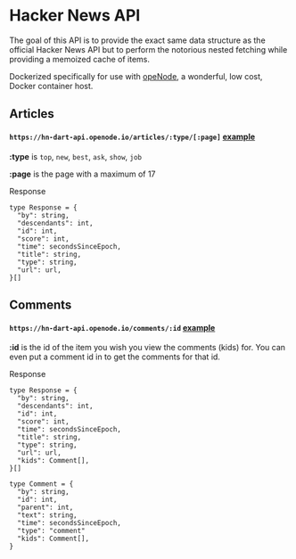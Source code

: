 # Hacker News API

The goal of this API is to provide the exact same data structure as the official Hacker News API but to perform the notorious nested fetching while providing a memoized cache of items.

Dockerized specifically for use with [opeNode](https://openode.io), a wonderful, low cost, Docker container host.


## Articles

#### `https://hn-dart-api.openode.io/articles/:type/[:page]` [example](https://hn-dart-api.openode.io/articles/top/1)

**:type** is `top`, `new`, `best`, `ask`, `show`, `job`

**:page** is the page with a maximum of 17

Response

```
type Response = {
  "by": string,
  "descendants": int,
  "id": int,
  "score": int,
  "time": secondsSinceEpoch,
  "title": string,
  "type": string,
  "url": url,
}[]
```

## Comments

#### `https://hn-dart-api.openode.io/comments/:id` [example](https://hn-dart-api.openode.io/comments/1)

**:id** is the id of the item you wish you view the comments (kids) for. You can even put a comment id in to get the comments for that id.

Response

```
type Response = {
  "by": string,
  "descendants": int,
  "id": int,
  "score": int,
  "time": secondsSinceEpoch,
  "title": string,
  "type": string,
  "url": url,
  "kids": Comment[],
}[]

type Comment = {
  "by": string,
  "id": int,
  "parent": int,
  "text": string,
  "time": secondsSinceEpoch,
  "type": "comment"
  "kids": Comment[],
}
```
